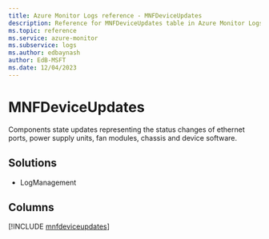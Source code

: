 ```yaml
---
title: Azure Monitor Logs reference - MNFDeviceUpdates
description: Reference for MNFDeviceUpdates table in Azure Monitor Logs.
ms.topic: reference
ms.service: azure-monitor
ms.subservice: logs
ms.author: edbaynash
author: EdB-MSFT
ms.date: 12/04/2023
---
```


# MNFDeviceUpdates

Components state updates representing the status changes of ethernet ports, power supply units, fan modules, chassis and device software.

## Solutions

- LogManagement

            


## Columns
  
[!INCLUDE [mnfdeviceupdates](../includes/mnfdeviceupdates-include.md)]
